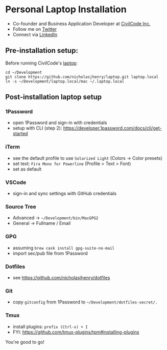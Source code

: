 # Personal Laptop Installation

- Co-founder and Business Application Developer at [CivilCode Inc.](http://www.civilcode.io)
- Follow me on [Twitter](http://www.twitter.com/nicholasjhenry)
- Connect via [LinkedIn](http://ca.linkedin.com/in/nicholasjhenry)

## Pre-installation setup:

Before running CivilCode's [laptop](https://github.com/civilcode/laptop):

    cd ~/Development
    git clone https://github.com/nicholasjhenry/laptop.git laptop.local
    ln -s ~/Development/laptop.local/mac ~/.laptop.local

## Post-installation laptop setup

### 1Password

- open 1Password and sign-in with credentials
- setup with CLI (step 2): https://developer.1password.com/docs/cli/get-started

### iTerm

- see the default profile to use `Solarized Light` (Colors -> Color presets)
- set text: `Fira Mono for Powerline` (Profile > Text > Font)
- set as default

### VSCode

- sign-in and sync settings with GitHub credentials

### Source Tree

- Advanced -> `~/Development/bin/MacGPG2`
- General -> Fullname / Email

### GPG

- assuming `brew cask install gpg-suite-no-mail`
- import sec/pub file from 1Password

### Dotfiles

- see https://github.com/nicholasjhenry/dotfiles

### Git

- copy `gitconfig` from 1Password to `~/Development/dotfiles-secret/.`

### Tmux

- install plugins: `prefix (Ctrl-x) + I`
- FYI: https://github.com/tmux-plugins/tpm#installing-plugins

You're good to go!
